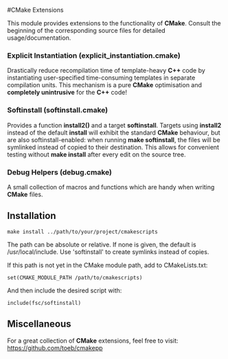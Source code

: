 #CMake Extensions

This module provides extensions to the functionality of __CMake__. Consult the
beginning of the corresponding source files for detailed usage/documentation.

### Explicit Instantiation (explicit_instantiation.cmake)

Drastically reduce recompilation time of template-heavy __C++__ code by
instantiating user-specified time-consuming templates in separate compilation
units. This mechanism is a pure __CMake__ optimisation and __completely
unintrusive__ for the __C++__ code!

### Softinstall (softinstall.cmake)

Provides a function __install2()__ and a target __softinstall__. Targets using
__install2__ instead of the default __install__ will exhibit the standard
__CMake__ behaviour, but are also softinstall-enabled: when running __make
softinstall__, the files will be symlinked instead of copied to their
destination. This allows for convenient testing without __make install__ after
every edit on the source tree.

### Debug Helpers (debug.cmake)

A small collection of macros and functions which are handy when writing
__CMake__ files.

## Installation

    make install ../path/to/your/project/cmakescripts

The path can be absolute or relative. If none is given, the default is
/usr/local/include. Use 'softinstall' to create symlinks instead of copies.

If this path is not yet in the CMake module path, add to CMakeLists.txt:

    set(CMAKE_MODULE_PATH /path/to/cmakescripts)

And then include the desired script with:

    include(fsc/softinstall)

## Miscellaneous

For a great collection of __CMake__ extensions, feel free to visit:
https://github.com/toeb/cmakepp
